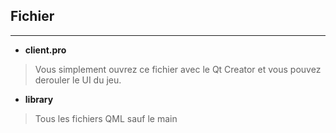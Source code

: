 ## Fichier 
---                        
* **client.pro** 
>Vous simplement ouvrez ce fichier avec le Qt Creator et vous pouvez derouler le UI du jeu. 

* **library**
> Tous les fichiers QML sauf le main
